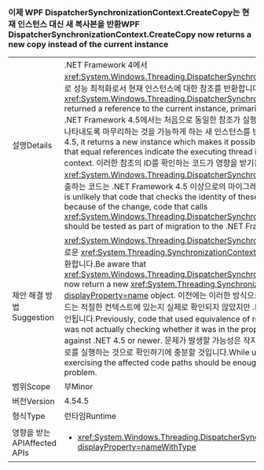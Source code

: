 ### <a name="wpf-dispatchersynchronizationcontextcreatecopy-now-returns-a-new-copy-instead-of-the-current-instance"></a><span data-ttu-id="b6e0c-101">이제 WPF DispatcherSynchronizationContext.CreateCopy는 현재 인스턴스 대신 새 복사본을 반환</span><span class="sxs-lookup"><span data-stu-id="b6e0c-101">WPF DispatcherSynchronizationContext.CreateCopy now returns a new copy instead of the current instance</span></span>

|   |   |
|---|---|
|<span data-ttu-id="b6e0c-102">설명</span><span class="sxs-lookup"><span data-stu-id="b6e0c-102">Details</span></span>|<span data-ttu-id="b6e0c-103">.NET Framework 4에서 <xref:System.Windows.Threading.DispatcherSynchronizationContext.CreateCopy>는 주로 성능 최적화로서 현재 인스턴스에 대한 참조를 반환합니다.</span><span class="sxs-lookup"><span data-stu-id="b6e0c-103">In the .NET Framework 4, <xref:System.Windows.Threading.DispatcherSynchronizationContext.CreateCopy> returned a reference to the current instance, primarily as a performance optimization.</span></span> <span data-ttu-id="b6e0c-104">.NET Framework 4.5에서는 처음으로 동일한 참조가 실행 스레드를 올바른 동기화 컨텍스트에 나타내도록 마무리하는 것을 가능하게 하는 새 인스턴스를 반환합니다.</span><span class="sxs-lookup"><span data-stu-id="b6e0c-104">In the .NET Framework 4.5, it returns a new instance which makes it possible for the first time to conclude that equal references indicate the executing thread is in the correct synchronization context.</span></span>  <span data-ttu-id="b6e0c-105">이러한 참조의 ID를 확인하는 코드가 영향을 받기는 어렵지만, 변경 내용 때문에 <xref:System.Windows.Threading.DispatcherSynchronizationContext.CreateCopy>를 호출하는 코드는 .NET Framework 4.5 이상으로의 마이그레이션 과정에서 테스트되어야 합니다.</span><span class="sxs-lookup"><span data-stu-id="b6e0c-105">It is unlikely that code that checks the identity of these references will be affected, but because of the change, code that calls <xref:System.Windows.Threading.DispatcherSynchronizationContext.CreateCopy> should be tested as part of migration to the .NET Framework 4.5 or newer.</span></span>|
|<span data-ttu-id="b6e0c-106">제안 해결 방법</span><span class="sxs-lookup"><span data-stu-id="b6e0c-106">Suggestion</span></span>|<span data-ttu-id="b6e0c-107"><xref:System.Windows.Threading.DispatcherSynchronizationContext.CreateCopy>는 새로운 <xref:System.Threading.SynchronizationContext?displayProperty=name> 개체를 반환합니다.</span><span class="sxs-lookup"><span data-stu-id="b6e0c-107">Be aware that <xref:System.Windows.Threading.DispatcherSynchronizationContext.CreateCopy> will now return a new <xref:System.Threading.SynchronizationContext?displayProperty=name> object.</span></span> <span data-ttu-id="b6e0c-108">이전에는 이러한 방식으로 생성된 참조의 동등성을 사용한 코드는 적절한 컨텍스트에 있는지 실제로 확인되지 않았지만 .NET 4.5 이상에 대해 빌드할 때는 확인됩니다.</span><span class="sxs-lookup"><span data-stu-id="b6e0c-108">Previously, code that used equivalence of references generated this way was not actually checking whether it was in the proper context, but does when built against .NET 4.5 or newer.</span></span>  <span data-ttu-id="b6e0c-109">문제가 발생할 가능성은 작지만 발생하는 경우 영향을 받은 코드 경로를 실행하는 것으로 확인하기에 충분할 것입니다.</span><span class="sxs-lookup"><span data-stu-id="b6e0c-109">While unlikely to cause issues, exercising the affected code paths should be enough to determine if this poses any problem.</span></span>|
|<span data-ttu-id="b6e0c-110">범위</span><span class="sxs-lookup"><span data-stu-id="b6e0c-110">Scope</span></span>|<span data-ttu-id="b6e0c-111">부</span><span class="sxs-lookup"><span data-stu-id="b6e0c-111">Minor</span></span>|
|<span data-ttu-id="b6e0c-112">버전</span><span class="sxs-lookup"><span data-stu-id="b6e0c-112">Version</span></span>|<span data-ttu-id="b6e0c-113">4.5</span><span class="sxs-lookup"><span data-stu-id="b6e0c-113">4.5</span></span>|
|<span data-ttu-id="b6e0c-114">형식</span><span class="sxs-lookup"><span data-stu-id="b6e0c-114">Type</span></span>|<span data-ttu-id="b6e0c-115">런타임</span><span class="sxs-lookup"><span data-stu-id="b6e0c-115">Runtime</span></span>|
|<span data-ttu-id="b6e0c-116">영향을 받는 API</span><span class="sxs-lookup"><span data-stu-id="b6e0c-116">Affected APIs</span></span>|<ul><li><xref:System.Windows.Threading.DispatcherSynchronizationContext.CreateCopy?displayProperty=nameWithType></li></ul>|

